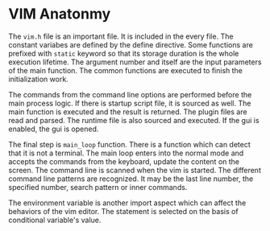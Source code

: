 # VIM Anatonmy

The `vim.h` file is an important file. It is included in the every file. The constant variabes are defined by the define directive. Some functions are prefixed with `static` keyword so that its storage duration is the whole execution lifetime. The argument number and itself are the input parameters of the main function. The common functions are executed to finish the initialization work.

The commands from the command line options are performed before the main process logic. If there is startup script file, it is sourced as well. The main function is executed and the result is returned. The plugin files are read and parsed. The runtime file is also sourced and executed. If the gui is enabled, the gui is opened.

The final step is `main_loop` function. There is a function which can detect that it is not a terminal. The main loop enters into the normal mode and accepts the commands from the keyboard, update the content on the screen. The command line is scanned when the vim is started. The different command line patterns are recognized. It may be the last line number, the specified number, search pattern or inner commands. 

The environment variable is another import aspect which can affect the behaviors of the vim editor. The statement is selected on the basis of conditional variable's value. 


